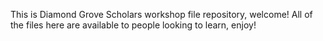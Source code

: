 This is Diamond Grove Scholars workshop file repository, welcome! All of the files here are available to people looking to learn, enjoy!
